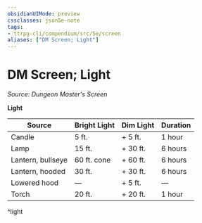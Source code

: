 ```yaml
---
obsidianUIMode: preview
cssclasses: json5e-note
tags:
- ttrpg-cli/compendium/src/5e/screen
aliases: ["DM Screen; Light"]
---
```

# DM Screen; Light
*Source: Dungeon Master's Screen* 

**Light**

| Source | Bright Light | Dim Light | Duration |
|--------|--------------|-----------|----------|
| Candle | 5 ft. | + 5 ft. | 1 hour |
| Lamp | 15 ft. | + 30 ft. | 6 hours |
| Lantern, bullseye | 60 ft. cone | + 60 ft. | 6 hours |
| Lantern, hooded | 30 ft. | + 30 ft. | 6 hours |
| Lowered hood | — | + 5 ft. | — |
| Torch | 20 ft. | + 20 ft. | 1 hour |
^light
